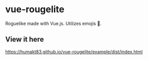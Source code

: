 # vue-rougelite
Roguelike made with Vue.js. Utilizes emojis 💩.

## View it here

https://humakt83.github.io/vue-rougelite/example/dist/index.html
